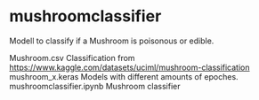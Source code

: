 # mushroomclassifier
Modell to classify if a Mushroom is poisonous or edible.

Mushroom.csv 			Classification from https://www.kaggle.com/datasets/uciml/mushroom-classification
mushroom_x.keras 		Models with different amounts of epoches.
mushroomclassifier.ipynb	Mushroom classifier
